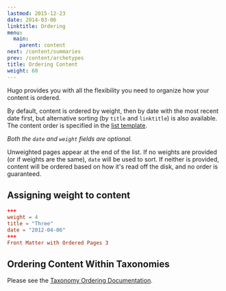 ```yaml
---
lastmod: 2015-12-23
date: 2014-03-06
linktitle: Ordering
menu:
  main:
    parent: content
next: /content/summaries
prev: /content/archetypes
title: Ordering Content
weight: 60
---
```


Hugo provides you with all the flexibility you need to organize how your content is ordered.

By default, content is ordered by weight, then by date with the most
recent date first, but alternative sorting (by `title` and `linktitle`) is
also available. The content order is specified in
the [list template](/templates/list/).

_Both the `date` and `weight` fields are optional._

Unweighted pages appear at the end of the list. If no weights are provided (or
if weights are the same), `date` will be used to sort. If neither is provided,
content will be ordered based on how it's read off the disk, and no order is
guaranteed.

## Assigning weight to content

```toml
+++
weight = 4
title = "Three"
date = "2012-04-06"
+++
Front Matter with Ordered Pages 3
```

## Ordering Content Within Taxonomies

Please see the [Taxonomy Ordering Documentation](/taxonomies/ordering/).
